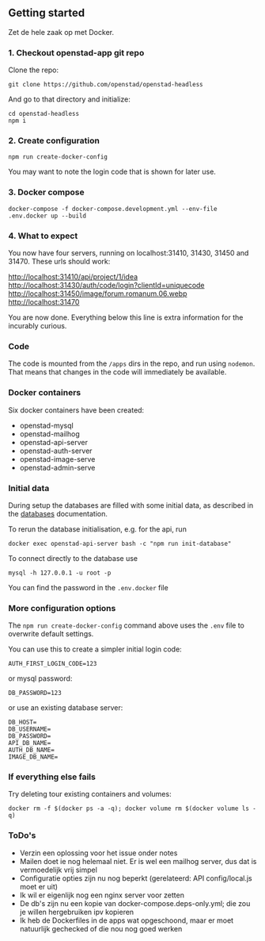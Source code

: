 ## Getting started

Zet de hele zaak op met Docker.

### 1. Checkout openstad-app git repo

Clone the repo:
```
git clone https://github.com/openstad/openstad-headless
```

And go to that directory and initialize:
```
cd openstad-headless
npm i
```

### 2. Create configuration

```
npm run create-docker-config
```
You may want to note the login code that is shown for later use.

### 3. Docker compose

```
docker-compose -f docker-compose.development.yml --env-file .env.docker up --build
```

### 4. What to expect

You now have four servers, running on localhost:31410, 31430, 31450 and 31470. These urls should work:

[http://localhost:31410/api/project/1/idea](http://localhost:31410/api/project/1/idea)  
[http://localhost:31430/auth/code/login?clientId=uniquecode](http://localhost:31430/auth/code/login?clientId=uniquecode)  
[http://localhost:31450/image/forum.romanum.06.webp](http://localhost:31450/image/forum.romanum.06.webp)  
[http://localhost:31470](http://localhost:31470)  

You are now done. Everything below this line is extra information for the incurably curious.

### Code

The code is mounted from the `/apps` dirs in the repo, and run using `nodemon`. That means that changes in the code will immediately be available.

### Docker containers

Six docker containers have been created:
- openstad-mysql
- openstad-mailhog
- openstad-api-server
- openstad-auth-server
- openstad-image-serve
- openstad-admin-serve


### Initial data

During setup the databases are filled with some initial data, as described in the [databases](./databases.md) documentation.

To rerun the database initialisation, e.g. for the api, run
```
docker exec openstad-api-server bash -c "npm run init-database"
```

To connect directly to the database use 
```
mysql -h 127.0.0.1 -u root -p
```
You can find the password in the `.env.docker` file

### More configuration options 

The `npm run create-docker-config` command above uses the `.env` file to overwrite default settings.

You can use this to create a simpler initial login code:
```
AUTH_FIRST_LOGIN_CODE=123
```
or mysql password:
```
DB_PASSWORD=123
```
or use an existing database server:
```
DB_HOST=
DB_USERNAME=
DB_PASSWORD=
API_DB_NAME=
AUTH_DB_NAME=
IMAGE_DB_NAME=
```

### If everything else fails
Try deleting tour existing containers and volumes:
```
docker rm -f $(docker ps -a -q); docker volume rm $(docker volume ls -q)
```

### ToDo's

- Verzin een oplossing voor het issue onder notes
- Mailen doet ie nog helemaal niet. Er is wel een mailhog server, dus dat is vermoedelijk vrij simpel
- Configuratie opties zijn nu nog beperkt (gerelateerd: API config/local.js moet er uit)
- Ik wil er eigenlijk nog een nginx server voor zetten
- De db's zijn nu een kopie van docker-compose.deps-only.yml; die zou je willen hergebruiken ipv kopieren
- Ik heb de Dockerfiles in de apps wat opgeschoond, maar er moet natuurlijk gechecked of die nou nog goed werken
